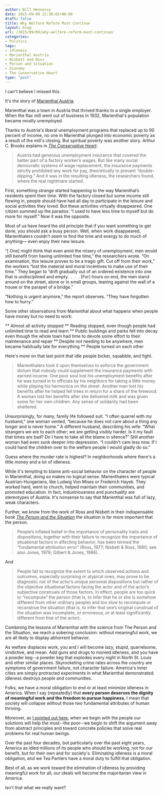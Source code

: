 ```yaml
---
author: Bill Hennessy
date: 2015-09-09 22:30:01+00:00
draft: false
title: Why Welfare Reform Must Continue
layout: blog
url: /2015/09/09/why-welfare-reform-must-continue/
categories:
- Politics
tags:
- idleness
- Marienthal Austria
- Nisbett and Ross
- Person and Situation
- Economy
- The Conservative Heart
type: "post"
---
```


I can't believe I missed this.

It's the story of [Marienthal Austria](https://agso.uni-graz.at/marienthal/e/pictures/15_marienthal_study.htm).

Marienthal was a town in Austria that thrived thanks to a single employer. When the flax mill went out of business in 1932, Marienthal's population became mostly unemployed.

Thanks to Austria's liberal unemployment programs that replaced up to 90 percent of income, no one in Marienthal plunged into economic poverty as a result of the mill's closing. But spiritual poverty was another story. Arthur C. Brooks explains in [_The Conservative Heart_](https://amzn.to/1KWYzuR):



> Austria had generous unemployment insurance that covered the better part of a factory worker’s wages. But like many social democratic systems of wage replacement, the insurance payments strictly prohibited any work for pay, theoretically to prevent “double-dipping.” And it was in the resulting idleness, the researchers found, where the real nightmare started.

First, something strange started happening to the way Marienthal’s residents spent their time. With the factory closed but some income still flowing in, people should have had all day to participate in the leisure and social activities they loved. But these activities virtually disappeared. One citizen summed up the paradox: “I used to have less time to myself but do more for myself.” Now it was the opposite.

Most of us have heard the old principle that if you want something to get done, you should ask a busy person. Well, when work disappeared, Marienthalers couldn’t seem to find the time and energy to do much of anything— even enjoy their new leisure.

“[ One] might think that even amid the misery of unemployment, men would still benefit from having unlimited free time,” the researchers wrote. “On examination, this leisure proves to be a tragic gift. Cut off from their work,” the workers “lost the material and moral incentives to make use of their time.” They began to “drift gradually out of an ordered existence into one that is undisciplined and empty.  .  .  . [For] hours on end, the men stand around on the street, alone or in small groups, leaning against the wall of a house or the parapet of a bridge.”

“Nothing is urgent anymore,” the report observes. “They have forgotten how to hurry.”



Some other observations from Marienthal about what happens when people have money but no need to work:




** Almost all activity stopped
** Reading stopped, even though people had unlimited time to read and learn
** Public buildings and parks fell into decay even though the whole town had time to devote some effort to their maintenance and repair
** Despite not needing to be anywhere, men became habitually late for everything
** People turned on each other


Here's more on that last point that idle people bicker, squabble, and fight.



> Marienthalers took it upon themselves to enforce the government dictum that nobody could supplement the insurance payments with earned income. One poor soul lost his unemployment benefits after he was turned in to officials by his neighbors for taking a little money while playing his harmonica on the street. Another man lost his benefits after he helped fell trees in return for a share of the firewood. A woman lost her benefits after she delivered milk and was given some for her own children. Any sense of solidarity had been shattered.

Unsurprisingly, for many, family life followed suit. “I often quarrel with my husband,” one woman vented, “because he does not care about a thing any longer and is never home.” A different husband, describing his wife: “What strangers we are to each other; we are getting visibly harder. Is it my fault that times are bad? Do I have to take all the blame in silence?” Still another woman had even sunk deeper into depression. “I couldn’t care less now. If I could hand the children over to the welfare people I would gladly do so.”



Guess where the murder rate is highest? In neighborhoods where there's a little money and a lot of idleness.

While it's tempting to blame anti-social behavior on the character of people in Marienthal, doing so makes no logical sense. Marienthalers were typical Austrian-Hungarians, like Ludwig Von Mises or Frederich Hayek. They worked hard, went to church, helped maintain their communities, and promoted education. In fact, industriousness and punctuality are stereotypes of Austria. It's nonsense to say that Marienthal was full of lazy, weak characters.

Further, we know from the work of Ross and Nisbett in their indispensable book [_The Person and the Situation_](https://amzn.to/1PXF0Cc) the situation is far more important that the person.



> People’s inflated belief in the importance of personality traits and dispositions, together with their failure to recognize the importance of situational factors in affecting behavior, has been termed the “fundamental attribution error” (Ross, 1977; Nisbett & Ross, 1980; see also Jones, 1979; Gilbert & Jones, 1986).



And



> People fail to recognize the extent to which observed actions and outcomes, especially surprising or atypical ones, may prove to be diagnostic not of the actor’s unique personal dispositions but rather of the objective situational factors facing the actor and of the actor’s subjective construals of those factors. In effect, people are too quick to “recompute” the person (that is, to infer that he or she is somehow different from other ordinary people) and too slow to recompute or reconstrue the situation (that is, to infer that one’s original construal of the situation was incomplete, or erroneous, or at least significantly different from that of the actor).



Combining the lessons of Marienthal with the science from The Person and the Situation, we reach a sobering conclusion: without meaningful work, we are all likely to display abhorrent behavior.

As welfare displaces work, you and I will become lazy, stupid, quarrelsome, vindictive, and mean. Add guns and drugs to monied idleness, and you have a powder keg--a powder keg that explodes every night in North St. Louis and other similar places. Skyrocketing crime rates across the country are symptoms of government failure, not character failure. America's inner cities are simply protracted experiments in what Marienthal demonstrated: idleness destroys people and communities.

Folks, we have a moral obligation to end or at least minimize idleness in America. When I say (repeatedly) that **every person deserves the dignity of meaningful work and the freedom to pursue happiness**, I mean that society will collapse without those two fundamental attributes of human thriving.

Moreover, as [I pointed out here](https://hennessysview.com/?p=16823), when we begin with the people our solutions will help the most--the poor--we begin to shift the argument away from abstract principles and toward concrete policies that solve real problems for real human beings.

Over the past four decades, but particularly over the past eight years, America as idled millions of its people who should be working, not for our benefit, but for their own and for society's. Eliminating idleness is a moral obligation, and we Tea Partiers have a moral duty to fulfill that obligation.

Best of all, as we work toward the elimination of idleness by providing meaningful work for all, our ideals will become the majoritarian view in America.

Isn't that what we really want?




